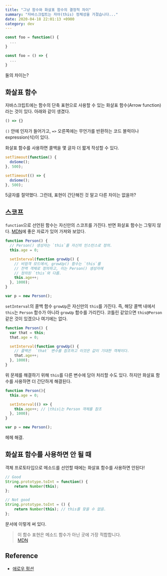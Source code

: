 ```yaml
---
title: "그냥 함수와 화살표 함수의 결정적 차이"
summary: "자바스크립트는 자아(this) 정체성을 가졌습니다..."
date: 2020-04-18 22:01:13 +0900
category: dev
---
```


~~~js
const foo = function() {
  ...
}
~~~

~~~js
const foo = () => {
  ...
}
~~~

둘의 차이는?

## 화살표 함수

자바스크립트에는 함수의 단축 표현으로 사용할 수 있는 화살표 함수(Arrow function)라는 것이 있다. 아래와 같이 생겼다.

~~~js
() => {}
~~~

`()` 안에 인자가 들어가고, `=>` 오른쪽에는 무언가를 반환하는 코드 블럭이나 expression(식)이 있다.

화살표 함수를 사용하면 콜백을 몇 글자 더 짧게 작성할 수 있다.

~~~js
setTimeout(function() {
  doSome();
}, 500);

setTimeout(() => {
  doSome();
}, 500);
~~~

5글자를 절약했다. 그런데, 표현이 간단해진 것 말고 다른 차이는 없을까?

## 스코프

`function`으로 선언된 함수는 자신만의 스코프를 가진다. 반면 화살표 함수는 그렇지 않다. [MDN](https://developer.mozilla.org/ko/docs/Web/JavaScript/Reference/Functions/애로우_펑션)에 좋은 자료가 있어 가져와 보았다.

~~~js
function Person() {
  // Person() 생성자는 `this`를 자신의 인스턴스로 정의.
  this.age = 0;

  setInterval(function growUp() {
    // 비엄격 모드에서, growUp() 함수는 `this`를
    // 전역 객체로 정의하고, 이는 Person() 생성자에
    // 정의된 `this`와 다름.
    this.age++;
  }, 1000);
}

var p = new Person();
~~~

`setInterval`의 콜백 함수 `growUp`은 자신만의 `this`를 가진다. 즉, 해당 콜백 내에서 `this`는 `Person` 함수가 아니라 `growUp` 함수를 가리킨다. 코틀린 같았으면 `this@Person` 같은 것이 있겠으나 여기에는 없다.

~~~js
function Person() {
  var that = this;  
  that.age = 0;

  setInterval(function growUp() {
    // 콜백은  `that` 변수를 참조하고 이것은 값이 기대한 객체이다.
    that.age++;
  }, 1000);
}
~~~

위 문제를 해결하기 위해 `this`를 다른 변수에 담아 처리할 수도 있다. 하지만 화살표 함수를 사용하면 더 간단하게 해결된다.

~~~js
function Person(){
  this.age = 0;

  setInterval(() => {
    this.age++; // |this|는 Person 객체를 참조
  }, 1000);
}

var p = new Person();
~~~

헤헤 해결.

## 화살표 함수를 사용하면 안 될 때

객체 프로토타입으로 메소드를 선언할 때에는 화살표 함수를 사용하면 안된다!

~~~js
// Good
String.prototype.toInt = function() {
    return Number(this);
};

// Not good
String.prototype.toInt = () {
    return Number(this); // this를 찾을 수 없음.
};
~~~

문서에 이렇게 써 있다.

> 이  함수 표현은 메소드 함수가 아닌 곳에 가장 적합합니다.    
[MDN](https://developer.mozilla.org/ko/docs/Web/JavaScript/Reference/Functions/애로우_펑션)

## Reference

- [애로우 펑션](https://developer.mozilla.org/ko/docs/Web/JavaScript/Reference/Functions/애로우_펑션)
